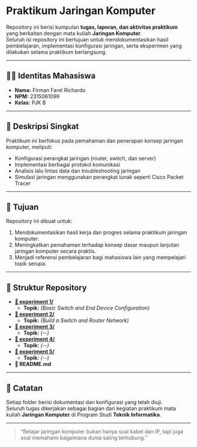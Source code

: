 # Praktikum Jaringan Komputer

Repository ini berisi kumpulan **tugas, laporan, dan aktivitas praktikum** yang berkaitan dengan mata kuliah **Jaringan Komputer**.  
Seluruh isi repository ini bertujuan untuk mendokumentasikan hasil pembelajaran, implementasi konfigurasi jaringan, serta eksperimen yang dilakukan selama praktikum berlangsung.

---

## 👨‍💻 Identitas Mahasiswa
- **Nama:** Firman Farel Richardo  
- **NPM:** 2315061099  
- **Kelas:** PJK B  

---

## 📘 Deskripsi Singkat
Praktikum ini berfokus pada pemahaman dan penerapan konsep jaringan komputer, meliputi:
- Konfigurasi perangkat jaringan (router, switch, dan server)
- Implementasi berbagai protokol komunikasi
- Analisis lalu lintas data dan troubleshooting jaringan
- Simulasi jaringan menggunakan perangkat lunak seperti Cisco Packet Tracer

---

## 🎯 Tujuan
Repository ini dibuat untuk:
1. Mendokumentasikan hasil kerja dan progres selama praktikum jaringan komputer.  
2. Meningkatkan pemahaman terhadap konsep dasar maupun lanjutan jaringan komputer secara praktis.  
3. Menjadi referensi pembelajaran bagi mahasiswa lain yang mempelajari topik serupa.  

---

## 📁 Struktur Repository
* **[📁 experiment 1/](./experiment-01)**
    * **Topik:** *(Basic Switch and End Device Configuration)*
* **[📁 experiment 2/](./experiment-02)**
    * **Topik:** *(Build a Switch and Router Network)*
* **[📁 experiment 3/](./experiment-03)**
    * **Topik:** *(--)*
* **[📁 experiment 4/](./experiment-04)**
    * **Topik:** *(--)*
* **[📁 experiment 5/](./experiment-05)**
    * **Topik:** *(--)*
* **📄 README.md**

---

## 🧠 Catatan
Setiap folder berisi dokumentasi dan konfigurasi yang telah diuji.  
Seluruh tugas dikerjakan sebagai bagian dari kegiatan praktikum mata kuliah **Jaringan Komputer** di Program Studi **Teknik Informatika**.

---

> “Belajar jaringan komputer bukan hanya soal kabel dan IP, tapi juga soal memahami bagaimana dunia saling terhubung.”
